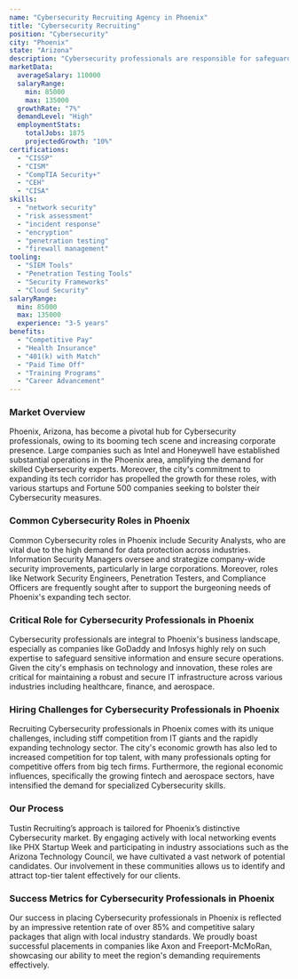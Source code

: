 ```yaml
---
name: "Cybersecurity Recruiting Agency in Phoenix"
title: "Cybersecurity Recruiting"
position: "Cybersecurity"
city: "Phoenix"
state: "Arizona"
description: "Cybersecurity professionals are responsible for safeguarding computer systems and networks in a rapidly evolving digital environment."
marketData:
  averageSalary: 110000
  salaryRange:
    min: 85000
    max: 135000
  growthRate: "7%"
  demandLevel: "High"
  employmentStats:
    totalJobs: 1875
    projectedGrowth: "10%"
certifications:
  - "CISSP"
  - "CISM"
  - "CompTIA Security+"
  - "CEH"
  - "CISA"
skills:
  - "network security"
  - "risk assessment"
  - "incident response"
  - "encryption"
  - "penetration testing"
  - "firewall management"
tooling:
  - "SIEM Tools"
  - "Penetration Testing Tools"
  - "Security Frameworks"
  - "Cloud Security"
salaryRange:
  min: 85000
  max: 135000
  experience: "3-5 years"
benefits:
  - "Competitive Pay"
  - "Health Insurance"
  - "401(k) with Match"
  - "Paid Time Off"
  - "Training Programs"
  - "Career Advancement"
---
```


### Market Overview
Phoenix, Arizona, has become a pivotal hub for Cybersecurity professionals, owing to its booming tech scene and increasing corporate presence. Large companies such as Intel and Honeywell have established substantial operations in the Phoenix area, amplifying the demand for skilled Cybersecurity experts. Moreover, the city's commitment to expanding its tech corridor has propelled the growth for these roles, with various startups and Fortune 500 companies seeking to bolster their Cybersecurity measures.
### Common Cybersecurity Roles in Phoenix
Common Cybersecurity roles in Phoenix include Security Analysts, who are vital due to the high demand for data protection across industries. Information Security Managers oversee and strategize company-wide security improvements, particularly in large corporations. Moreover, roles like Network Security Engineers, Penetration Testers, and Compliance Officers are frequently sought after to support the burgeoning needs of Phoenix's expanding tech sector.

### Critical Role for Cybersecurity Professionals in Phoenix
Cybersecurity professionals are integral to Phoenix's business landscape, especially as companies like GoDaddy and Infosys highly rely on such expertise to safeguard sensitive information and ensure secure operations. Given the city's emphasis on technology and innovation, these roles are critical for maintaining a robust and secure IT infrastructure across various industries including healthcare, finance, and aerospace.

### Hiring Challenges for Cybersecurity Professionals in Phoenix
Recruiting Cybersecurity professionals in Phoenix comes with its unique challenges, including stiff competition from IT giants and the rapidly expanding technology sector. The city's economic growth has also led to increased competition for top talent, with many professionals opting for competitive offers from big tech firms. Furthermore, the regional economic influences, specifically the growing fintech and aerospace sectors, have intensified the demand for specialized Cybersecurity skills.

### Our Process
Tustin Recruiting’s approach is tailored for Phoenix’s distinctive Cybersecurity market. By engaging actively with local networking events like PHX Startup Week and participating in industry associations such as the Arizona Technology Council, we have cultivated a vast network of potential candidates. Our involvement in these communities allows us to identify and attract top-tier talent effectively for our clients.

### Success Metrics for Cybersecurity Professionals in Phoenix
Our success in placing Cybersecurity professionals in Phoenix is reflected by an impressive retention rate of over 85% and competitive salary packages that align with local industry standards. We proudly boast successful placements in companies like Axon and Freeport-McMoRan, showcasing our ability to meet the region's demanding requirements effectively.